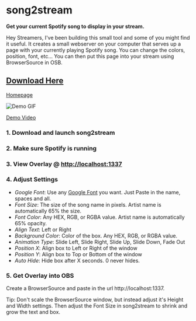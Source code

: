 # song2stream

**Get your current Spotify song to display in your stream.**

Hey Streamers, I've been building this small tool and some of you might find it useful. It creates a small webserver on your computer that serves up a page with your currently playing Spotify song. You can change the colors, position, font, etc... You can then put this page into your stream using BrowserSource in OSB.

## [Download Here](https://github.com/bobbylaporte/song2stream/releases/tag/0.0.1)

[Homepage](https://bobbylaporte.github.io/song2stream/)

![Demo GIF](https://media.giphy.com/media/xDoKwY1gZKlNK/giphy.gif)

[Demo Video](https://www.youtube.com/watch?v=3_9dBPEzlaU)

### 1. Download and launch song2stream

### 2. Make sure Spotify is running

### 3. View Overlay @ [http://localhost:1337](http://localhost:1337)

### 4. Adjust Settings

- *Google Font*: Use any [Google Font](https://fonts.google.com/) you want. Just Paste in the name, spaces and all.
- *Font Size*: The size of the song name in pixels. Artist name is automatically 65% the size.
- *Font Color*: Any HEX, RGB, or RGBA value. Artist name is automatically 65% opacity.
- *Align Text*: Left or Right
- *Background Color*: Color of the box. Any HEX, RGB, or RGBA value.
- *Animation Type*: Slide Left, Slide Right, Slide Up, Slide Down, Fade Out
- *Position X*: Align box to Left or Right of the window
- *Position Y*: Align box to Top or Bottom of the window
- *Auto Hide*: Hide box after X seconds. 0 never hides.


### 5. Get Overlay into OBS 
Create a BrowserSource and paste in the url http://localhost:1337.

Tip: Don't scale the BrowserSource window, but instead adjust it's Height and Width settings. Then adjust the Font Size in song2stream to shrink and grow the text and box.
